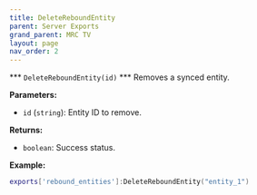 ```yaml
--- 
title: DeleteReboundEntity 
parent: Server Exports 
grand_parent: MRC TV 
layout: page
nav_order: 2
--- 
```

*** `DeleteReboundEntity(id)` ***
Removes a synced entity.

**Parameters:**
- `id` (`string`): Entity ID to remove.

**Returns:**
- `boolean`: Success status.

**Example:**
```lua
exports['rebound_entities']:DeleteReboundEntity("entity_1")
```

